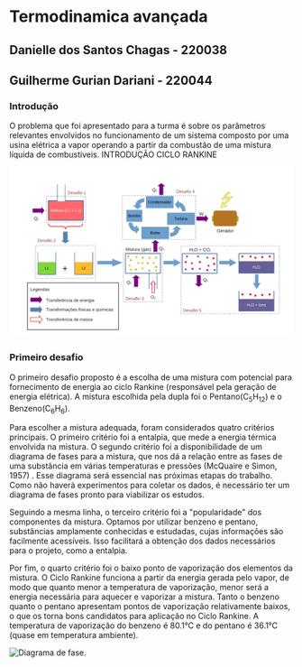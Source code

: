 # Termodinamica avançada

## Danielle dos Santos Chagas - 220038

## Guilherme Gurian Dariani - 220044

### Introdução

O problema que foi apresentado para a turma é sobre os parâmetros relevantes envolvidos no funcionamento de um sistema composto por uma usina elétrica a vapor operando a partir da combustão de uma mistura líquida de combustíveis. INTRODUÇÃO CICLO RANKINE

![Diagrama representativo](diagrama.png)

### Primeiro desafio

O primeiro desafio proposto é a escolha de uma mistura com potencial para fornecimento de energia ao ciclo Rankine (responsável pela geração de energia elétrica). A mistura escolhida pela dupla foi o Pentano(C<sub>5</sub>H<sub>12</sub>) e o Benzeno(C<sub>6</sub>H<sub>6</sub>).

Para escolher a mistura adequada, foram considerados quatro critérios principais. O primeiro critério foi a entalpia, que mede a energia térmica envolvida na mistura. O segundo critério foi a disponibilidade de um diagrama de fases para a mistura, que nos dá a relação entre as fases de uma substância em várias temperaturas e pressões (McQuaire e Simon, 1957) . Esse diagrama será essencial nas próximas etapas do trabalho. Como não haverá experimentos para coletar os dados, é necessário ter um diagrama de fases pronto para viabilizar os estudos.

Seguindo a mesma linha, o terceiro critério foi a "popularidade" dos componentes da mistura. Optamos por utilizar benzeno e pentano, substâncias amplamente conhecidas e estudadas, cujas informações são facilmente acessíveis. Isso facilitará a obtenção dos dados necessários para o projeto, como a entalpia.

Por fim, o quarto critério foi o baixo ponto de vaporização dos elementos da mistura. O Ciclo Rankine funciona a partir da energia gerada pelo vapor, de modo que quanto menor a temperatura de vaporização, menor será a energia necessária para aquecer e vaporizar a mistura. Tanto o benzeno quanto o pentano apresentam pontos de vaporização relativamente baixos, o que os torna bons candidatos para aplicação no Ciclo Rankine. A temperatura de vaporização do benzeno é 80.1°C e do pentano é 36.1°C (quase em temperatura ambiente).

  ![Diagrama de fase.](https://www.researchgate.net/publication/299373797/figure/fig14/AS:1086726822985772@1636107273225/Binary-phase-diagrams-for-Pentane-C5H12-Benzene-C6H6-mixture-at-T-32815-K.jpg)

